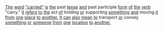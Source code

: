 [The](./the.md) [word](./word.md) ["carried"](./carried.md) [is](./is.md) [the](./the.md) past [tense](./tense.md) [and](./and.md) past participle [form](./form.md) [of](./of.md) [the](./the.md) [verb](./verb.md) "carry." [It](./it.md) [refers](./refers.md) [to](./to.md) [the](./the.md) act [of](./of.md) holding [or](./or.md) supporting [something](./something.md) [and](./and.md) moving [it](./it.md) [from](./from.md) [one](./one.md) [place](./place.md) [to](./to.md) [another.](./another.md) [It](./it.md) [can](./can.md) [also](./also.md) [mean](./mean.md) [to](./to.md) transport [or](./or.md) convey [something](./something.md) [or](./or.md) [someone](./someone.md) [from](./from.md) [one](./one.md) [location](./location.md) [to](./to.md) [another.](./another.md)